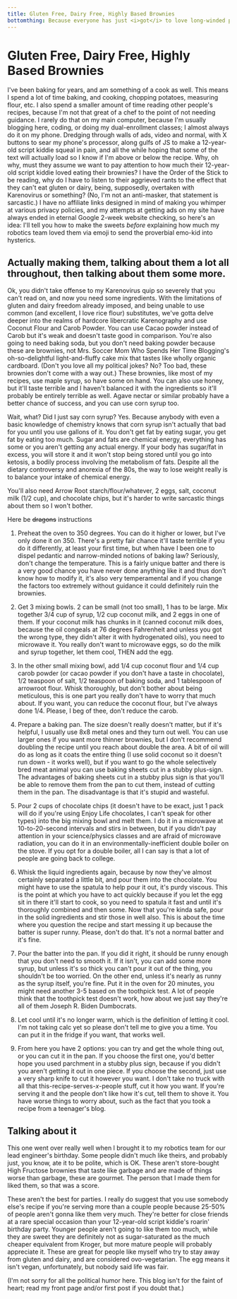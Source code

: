 ```yaml
---
title: Gluten Free, Dairy Free, Highly Based Brownies
bottomthing: Because everyone has just <i>got</i> to love long-winded poorly-Javascripted baking blogs!
---
```


# Gluten Free, Dairy Free, Highly Based Brownies

I've been baking for years, and am something of a cook as well. This means I spend a lot of time baking, and cooking, chopping potatoes, measuring flour, etc. I also spend a smaller amount of time reading other people's recipes, because I'm not that great of a chef to the point of not needing guidance. I rarely do that on my main computer, because I'm usually blogging here, coding, or doing my dual-enrollment classes; I almost always do it on my phone. Dredging through walls of ads, video and normal, with X buttons to sear my phone's processor, along gulfs of JS to make a 12-year-old script kiddie squeal in pain, and all the while hoping that some of the text will actually load so I know if I'm above or below the recipe. Why, oh why, must they assume we want to pay attention to how much their 12-year-old script kiddie loved eating their brownies? I have the Order of the Stick to be reading, why do I have to listen to their aggrieved rants to the effect that they can't eat gluten or dairy, being, supposedly, overtaken with Karenovirus or something? (No, I'm not an anti-masker, that statement is sarcastic.) I have no affiliate links designed in mind of making you whimper at various privacy policies, and my attempts at getting ads on my site have always ended in eternal Google 2-week website checking, so here's an idea: I'll tell you how to make the sweets *before* explaining how much my robotics team loved them via emoji to send the proverbial emo-kid into hysterics.

## Actually making them, talking about them a lot all throughout, then talking about them some more.

Ok, you didn't take offense to my Karenovirus quip so severely that you can't read on, and now you need some ingredients. With the limitations of gluten and dairy freedom already imposed, and being unable to use common (and excellent, I love rice flour) substitutes, we've gotta delve deeper into the realms of hardcore libercratic Karenography and use Coconut Flour and Carob Powder. You can use Cacao powder instead of Carob but it's weak and doesn't taste good in comparison. You're also going to need baking soda, but you don't need baking powder because these are brownies, not Mrs. Soccer Mom Who Spends Her Time Blogging's oh-so-delightful light-and-fluffy cake mix that tastes like wholly organic cardboard. (Don't you love all my political jokes? No? Too bad, these brownies don't come with a way out.) These brownies, like most of my recipes, use maple syrup, so have some on hand. You can also use honey, but it'll taste terrible and I haven't balanced it with the ingredients so it'll probably be entirely terrible as well. Agave nectar or similar probably have a better chance of success, and you can use corn syrup too.

Wait, what? Did I just say corn syrup? Yes. Because anybody with even a basic knowledge of chemistry knows that corn syrup isn't actually that bad for you until you use gallons of it. You don't get fat by eating sugar, you get fat by eating too much. Sugar and fats are chemical energy, everything has some or you aren't getting any actual energy. If your body has sugar/fat in excess, you will store it and it won't stop being stored until you go into ketosis, a bodily process involving the metabolism of fats. Despite all the dietary controversy and anorexia of the 80s, the way to lose weight really is to balance your intake of chemical energy.

You'll also need Arrow Root starch/flour/whatever, 2 eggs, salt, coconut milk (1/2 cup), and chocolate chips, but it's harder to write sarcastic things about them so I won't bother.

Here be ~~dragons~~ instructions

1. Preheat the oven to 350 degrees. You can do it higher or lower, but I've only done it on 350. There's a pretty fair chance it'll taste terrible if you do it differently, at least your first time, but when have I been one to dispel pedantic and narrow-minded notions of baking law? Seriously, don't change the temperature. This is a fairly unique batter and there is a very good chance you have never done anything like it and thus don't know how to modify it, it's also very temperamental and if you change the factors too extremely without guidance it could definitely ruin the brownies.

2. Get 3 mixing bowls. 2 can be small (not too small), 1 has to be large. Mix together 3/4 cup of syrup, 1/2 cup coconut milk, and 2 eggs in one of them. If your coconut milk has chunks in it (canned coconut milk does, because the oil congeals at 76 degrees Fahrenheit and unless you got the wrong type, they didn't alter it with hydrogenated oils), you need to microwave it. You really don't want to microwave eggs, so do the milk and syrup together, let them cool, THEN add the egg.

3. In the other small mixing bowl, add 1/4 cup coconut flour and 1/4 cup carob powder (or cacao powder if you don't have a taste in chocolate), 1/2 teaspoon of salt, 1/2 teaspoon of baking soda, and 1 tablespoon of arrowroot flour. Whisk thoroughly, but don't bother about being meticulous, this is one part you really don't have to worry that much about. If you want, you can reduce the coconut flour, but I've always done 1/4. Please, I beg of thee, don't reduce the carob.

4. Prepare a baking pan. The size doesn't really doesn't matter, but if it's helpful, I usually use 8x8 metal ones and they turn out well. You can use larger ones if you want more thinner brownies, but I don't recommend doubling the recipe until you reach about double the area. A bit of oil will do as long as it coats the entire thing (I use solid coconut so it doesn't run down - it works well), but if you want to go the whole selectively bred meat animal you can use baking sheets cut in a stubby plus-sign. The advantages of baking sheets cut in a stubby plus sign is that you'll be able to remove them from the pan to cut them, instead of cutting them in the pan. The disadvantage is that it's stupid and wasteful.

5. Pour 2 cups of chocolate chips (it doesn't have to be exact, just 1 pack will do if you're using Enjoy Life chocolates, I can't speak for other types) into the big mixing bowl and melt them. I do it in a microwave at 10-to-20-second intervals and stirs in between, but if you didn't pay attention in your science/physics classes and are afraid of microwave radiation, you can do it in an environmentally-inefficient double boiler on the stove. If you opt for a double boiler, all I can say is that a lot of people are going back to college.

6. Whisk the liquid ingredients again, because by now they've almost certainly separated a little bit, and pour them into the chocolate. You might have to use the spatula to help pour it out, it's purdy viscous. This is the point at which you have to act quickly because if you let the egg sit in there it'll start to cook, so you need to spatula it fast and until it's thoroughly combined and then some. Now that you're kinda safe, pour in the solid ingredients and stir those in well also. This is about the time where you question the recipe and start messing it up because the batter is super runny. Please, don't do that. It's not a normal batter and it's fine.

7. Pour the batter into the pan. If you did it right, it should be runny enough that you don't need to smooth it. If it isn't, you can add some more syrup, but unless it's so thick you can't pour it out of the thing, you shouldn't be too worried. On the other end, unless it's nearly as runny as the syrup itself, you're fine. Put it in the oven for 20 minutes, you might need another 3-5 based on the toothpick test. A lot of people think that the toothpick test doesn't work, how about we just say they're all of them Joseph R. Biden Dumbocrats.

8. Let cool until it's no longer warm, which is the definition of letting it cool. I'm not taking calc yet so please don't tell me to give you a time. You can put it in the fridge if you want, that works well.

9. From here you have 2 options: you can try and get the whole thing out, or you can cut it in the pan. If you choose the first one, you'd better hope you used parchment in a stubby plus sign, because if you didn't you aren't getting it out in one piece. If you choose the second, just use a very sharp knife to cut it however you want. I don't take no truck with all that this-recipe-serves-*x*-people stuff, cut it how you want. If you're serving it and the people don't like how it's cut, tell them to shove it. You have worse things to worry about, such as the fact that you took a recipe from a teenager's blog.

## Talking about it

This one went over really well when I brought it to my robotics team for our lead engineer's birthday. Some people didn't much like theirs, and probably just, you know, ate it to be polite, which is OK. These aren't store-bought High Fructose brownies that taste like garbage and are made of things worse than garbage, these are gourmet. The person that I made them for liked them, so that was a score.

These aren't the best for parties. I really do suggest that you use somebody else's recipe if you're serving more than a couple people because 25-50% of people aren't gonna like them very much. They're better for close friends at a rare special occasion than your 12-year-old script kiddie's roarin' birthday party. Younger people aren't going to like them too much, while they are sweet they are definitely not as sugar-saturated as the much cheaper equivalent from Kroger, but more mature people will probably appreciate it. These are great for people like myself who try to stay away from gluten and dairy, and are considered ovo-vegetarian. The egg means it isn't vegan, unfortunately, but nobody said life was fair.

(I'm not sorry for all the political humor here. This blog isn't for the faint of heart; read my front page and/or first post if you doubt that.)
